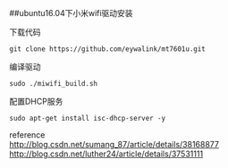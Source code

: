 ##ubuntu16.04下小米wifi驱动安装


下载代码

    git clone https://github.com/eywalink/mt7601u.git


编译驱动

	sudo ./miwifi_build.sh

配置DHCP服务

	sudo apt-get install isc-dhcp-server -y

	




reference  
http://blog.csdn.net/sumang_87/article/details/38168877
http://blog.csdn.net/luther24/article/details/37531111
